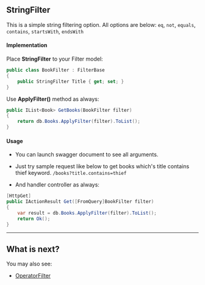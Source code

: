 ## StringFilter
This is a simple string filtering option. All options are below:
`eq`, `not`, `equals`, `contains`, `startsWith`, `endsWith`

#### Implementation
Place **StringFilter** to your Filter model:

```csharp
public class BookFilter : FilterBase
{
    public StringFilter Title { get; set; }
}
```
Use **ApplyFilter()** method as always:

```csharp
public IList<Book> GetBooks(BookFilter filter)
{
    return db.Books.ApplyFilter(filter).ToList();
}
```
#### Usage
- You can launch swagger document to see all arguments.

- Just try sample request like below to get books which's title contains thief keyword.
`/books?title.contains=thief`

- And handler controller as always:

```csharp
[HttpGet]
public IActionResult Get([FromQuery]BookFilter filter)
{
    var result = db.Books.ApplyFilter(filter).ToList();
    return Ok();
}
```

***
## What is next?
You may also see:
- [OperatorFilter](OperatorFilter)